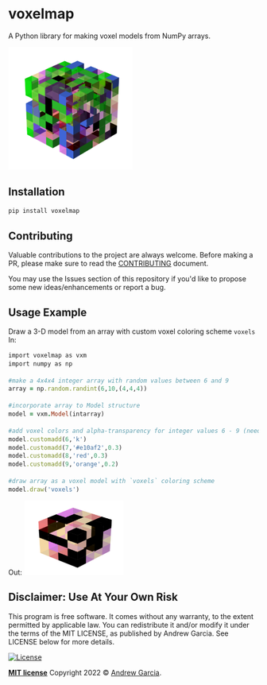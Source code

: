 # voxelmap
A Python library for making voxel models from NumPy arrays.  

<!-- ![=250x]() -->
<img src="extra/voxelmap_example.png" width="250">

## Installation

```ruby
pip install voxelmap
```

## Contributing

Valuable contributions to the project are always welcome. Before making a PR, please make sure to read the [CONTRIBUTING](./CONTRIBUTING.md) document. 

You may use the Issues section of this repository if you'd like to propose some new ideas/enhancements or report a bug.

## Usage Example

Draw a 3-D model from an array with custom voxel coloring scheme `voxels`
In:
```ruby
import voxelmap as vxm
import numpy as np

#make a 4x4x4 integer array with random values between 6 and 9
array = np.random.randint(6,10,(4,4,4))

#incorporate array to Model structure
model = vxm.Model(intarray)

#add voxel colors and alpha-transparency for integer values 6 - 9 (needed for `voxels` coloring)
model.customadd(6,'k')
model.customadd(7,'#e10af2',0.3)
model.customadd(8,'red',0.3)
model.customadd(9,'orange',0.2)

#draw array as a voxel model with `voxels` coloring scheme
model.draw('voxels')
```
Out: 
<img src="extra/usage.png" width="200">


## Disclaimer: Use At Your Own Risk

This program is free software. It comes without any warranty, to the extent permitted by applicable law. You can redistribute it and/or modify it under the terms of the MIT LICENSE, as published by Andrew Garcia. See LICENSE below for more details.

[![License](http://img.shields.io/:license-mit-blue.svg?style=flat-square)](http://badges.mit-license.org)

**[MIT license](./LICENSE)** Copyright 2022 © <a href="https://github.com/andrewrgarcia" target="_blank">Andrew Garcia</a>.
